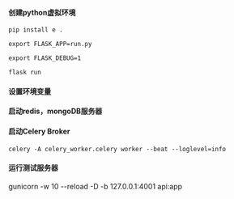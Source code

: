 
#### 创建python虚拟环境

`pip install e .`

`export FLASK_APP=run.py`

`export FLASK_DEBUG=1`

`flask run`
#### 设置环境变量

#### 启动redis，mongoDB服务器

#### 启动Celery Broker

`celery -A celery_worker.celery worker --beat --loglevel=info`

#### 运行测试服务器

 gunicorn -w 10 --reload -D -b 127.0.0.1:4001 api:app
